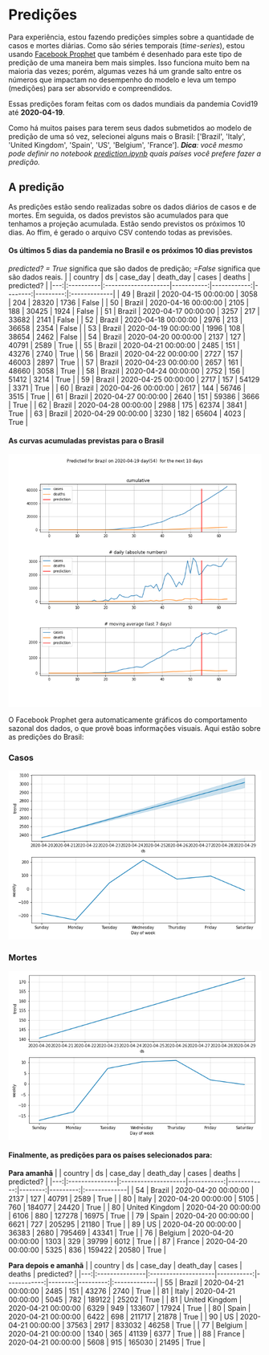 # **Predições**
Para experiência, estou fazendo predições simples sobre a quantidade de casos e mortes diárias. Como são séries temporais (*time-series*), estou usando [Facebook Prophet](https://facebook.github.io/prophet/docs/quick_start.html) que também é desenhado para este tipo de predição de uma maneira bem mais simples. Isso funciona muito bem na maioria das vezes; porém, algumas vezes há um grande salto entre os números que impactam no desempenho do modelo e leva um tempo (medições) para ser absorvido e compreendidos.

Essas predições foram feitas com os dados mundiais da pandemia Covid19 até **2020-04-19**.

Como há muitos paises para terem seus dados submetidos ao modelo de predição de uma só vez, selecionei alguns mais o Brasil:
['Brazil', 'Italy', 'United Kingdom', 'Spain', 'US', 'Belgium', 'France'].
***Dica**: você mesmo pode definir no notebook *[prediction.ipynb](../prediction.ipynb)* quais países você prefere fazer a predição.*


## A predição
As predições estão sendo realizadas sobre os dados diários de casos e de mortes. Em seguida, os dados previstos são acumulados para que tenhamos a projeção acumulada. Estão sendo previstos os próximos 10 dias.
Ao ffim, é gerado o arquivo CSV contendo todas as previsões.

#### Os últimos 5 dias da pandemia no Brasil e os próximos 10 dias previstos
*predicted? = True* significa que são dados de predição; *=False* significa que são dados reais.
|    | country   | ds                  |   case_day |   death_day |   cases |   deaths | predicted?   |
|---:|:----------|:--------------------|-----------:|------------:|--------:|---------:|:-------------|
| 49 | Brazil    | 2020-04-15 00:00:00 |       3058 |         204 |   28320 |     1736 | False        |
| 50 | Brazil    | 2020-04-16 00:00:00 |       2105 |         188 |   30425 |     1924 | False        |
| 51 | Brazil    | 2020-04-17 00:00:00 |       3257 |         217 |   33682 |     2141 | False        |
| 52 | Brazil    | 2020-04-18 00:00:00 |       2976 |         213 |   36658 |     2354 | False        |
| 53 | Brazil    | 2020-04-19 00:00:00 |       1996 |         108 |   38654 |     2462 | False        |
| 54 | Brazil    | 2020-04-20 00:00:00 |       2137 |         127 |   40791 |     2589 | True         |
| 55 | Brazil    | 2020-04-21 00:00:00 |       2485 |         151 |   43276 |     2740 | True         |
| 56 | Brazil    | 2020-04-22 00:00:00 |       2727 |         157 |   46003 |     2897 | True         |
| 57 | Brazil    | 2020-04-23 00:00:00 |       2657 |         161 |   48660 |     3058 | True         |
| 58 | Brazil    | 2020-04-24 00:00:00 |       2752 |         156 |   51412 |     3214 | True         |
| 59 | Brazil    | 2020-04-25 00:00:00 |       2717 |         157 |   54129 |     3371 | True         |
| 60 | Brazil    | 2020-04-26 00:00:00 |       2617 |         144 |   56746 |     3515 | True         |
| 61 | Brazil    | 2020-04-27 00:00:00 |       2640 |         151 |   59386 |     3666 | True         |
| 62 | Brazil    | 2020-04-28 00:00:00 |       2988 |         175 |   62374 |     3841 | True         |
| 63 | Brazil    | 2020-04-29 00:00:00 |       3230 |         182 |   65604 |     4023 | True         |

 #### As curvas acumuladas previstas para o Brasil
![](brazil_predictions.png)

 O Facebook Prophet gera automaticamente gráficos do comportamento sazonal dos dados, o que provê boas informações visuais. Aqui estão sobre as predições do Brasil:
### Casos
![](brazil_prophet_cases.png)

 ### Mortes
![](brazil_prophet_deaths.png)
#### Finalmente, as predições para os países selecionados para:
**Para amanhã**
|    | country        | ds                  |   case_day |   death_day |   cases |   deaths | predicted?   |
|---:|:---------------|:--------------------|-----------:|------------:|--------:|---------:|:-------------|
| 54 | Brazil         | 2020-04-20 00:00:00 |       2137 |         127 |   40791 |     2589 | True         |
| 80 | Italy          | 2020-04-20 00:00:00 |       5105 |         760 |  184077 |    24420 | True         |
| 80 | United Kingdom | 2020-04-20 00:00:00 |       6106 |         880 |  127278 |    16975 | True         |
| 79 | Spain          | 2020-04-20 00:00:00 |       6621 |         727 |  205295 |    21180 | True         |
| 89 | US             | 2020-04-20 00:00:00 |      36383 |        2680 |  795469 |    43341 | True         |
| 76 | Belgium        | 2020-04-20 00:00:00 |       1303 |         329 |   39799 |     6012 | True         |
| 87 | France         | 2020-04-20 00:00:00 |       5325 |         836 |  159422 |    20580 | True         |

 **Para depois e amanhã** 
|    | country        | ds                  |   case_day |   death_day |   cases |   deaths | predicted?   |
|---:|:---------------|:--------------------|-----------:|------------:|--------:|---------:|:-------------|
| 55 | Brazil         | 2020-04-21 00:00:00 |       2485 |         151 |   43276 |     2740 | True         |
| 81 | Italy          | 2020-04-21 00:00:00 |       5045 |         782 |  189122 |    25202 | True         |
| 81 | United Kingdom | 2020-04-21 00:00:00 |       6329 |         949 |  133607 |    17924 | True         |
| 80 | Spain          | 2020-04-21 00:00:00 |       6422 |         698 |  211717 |    21878 | True         |
| 90 | US             | 2020-04-21 00:00:00 |      37563 |        2917 |  833032 |    46258 | True         |
| 77 | Belgium        | 2020-04-21 00:00:00 |       1340 |         365 |   41139 |     6377 | True         |
| 88 | France         | 2020-04-21 00:00:00 |       5608 |         915 |  165030 |    21495 | True         |